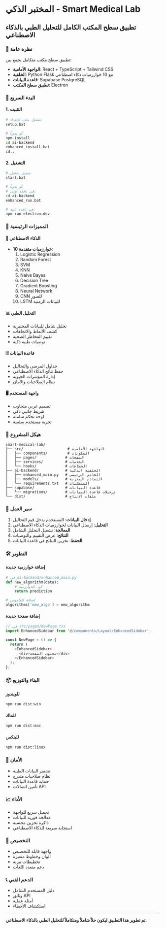 
# المختبر الذكي - Smart Medical Lab
## تطبيق سطح المكتب الكامل للتحليل الطبي بالذكاء الاصطناعي

### 🎯 نظرة عامة
تطبيق سطح مكتب متكامل يجمع بين:
- **الواجهة الأمامية**: React + TypeScript + Tailwind CSS
- **الخلفية**: Python Flask مع 10 خوارزميات ذكاء اصطناعي
- **قاعدة البيانات**: Supabase PostgreSQL
- **تطبيق سطح المكتب**: Electron

### 🚀 البدء السريع

#### 1. التثبيت
```bash
# تشغيل ملف الإعداد
setup.bat

# أو يدوياً:
npm install
cd ai-backend
enhanced_install.bat
cd..
```

#### 2. التشغيل
```bash
# تشغيل شامل
start.bat

# أو يدوياً:
# في نافذة أولى:
cd ai-backend
enhanced_run.bat

# في نافذة ثانية:
npm run electron:dev
```

### 🔧 المميزات الرئيسية

#### 🤖 الذكاء الاصطناعي
- **10 خوارزميات متقدمة**:
  1. Logistic Regression
  2. Random Forest
  3. SVM
  4. KNN
  5. Naive Bayes
  6. Decision Tree
  7. Gradient Boosting
  8. Neural Network
  9. CNN للصور
  10. LSTM للبيانات الزمنية

#### 📊 التحليل الطبي
- تحليل شامل للبيانات المختبرية
- كشف الأنماط والاتجاهات
- تقييم المخاطر الصحية
- توصيات طبية ذكية

#### 🗄️ قاعدة البيانات
- جداول المرضى والتحاليل
- حفظ نتائج الذكاء الاصطناعي
- إدارة المؤشرات الحيوية
- نظام الصلاحيات والأمان

#### 🖥️ واجهة المستخدم
- تصميم عربي متجاوب
- شريط جانبي ذكي
- لوحة تحكم شاملة
- تجربة مستخدم سلسة

### 📁 هيكل المشروع
```
smart-medical-lab/
├── src/                    # الواجهة الأمامية
│   ├── components/         # المكونات
│   ├── pages/             # الصفحات
│   ├── services/          # الخدمات
│   └── hooks/             # الخطافات
├── ai-backend/            # الخلفية الذكية
│   ├── enhanced_main.py   # الخادم الرئيسي
│   ├── models/            # النماذج المدربة
│   └── requirements.txt   # المتطلبات
├── supabase/              # قاعدة البيانات
│   └── migrations/        # ترحيلات قاعدة البيانات
└── dist/                  # ملفات الإنتاج
```

### 🔄 سير العمل

1. **إدخال البيانات**: المستخدم يدخل قيم التحاليل
2. **التحليل**: إرسال البيانات لخوارزميات الذكاء الاصطناعي
3. **المعالجة**: تشغيل التحليل الشامل
4. **النتائج**: عرض التقييم والتوصيات
5. **الحفظ**: تخزين النتائج في قاعدة البيانات

### 🛠️ التطوير

#### إضافة خوارزمية جديدة
```python
# في ai-backend/enhanced_main.py
def new_algorithm(data):
    # كود الخوارزمية
    return prediction

# إضافة للقاموس
algorithms['new_algo'] = new_algorithm
```

#### إضافة صفحة جديدة
```typescript
// في src/pages/NewPage.tsx
import EnhancedSidebar from '@/components/Layout/EnhancedSidebar';

const NewPage = () => {
  return (
    <EnhancedSidebar>
      <div>محتوى الصفحة</div>
    </EnhancedSidebar>
  );
};
```

### 📦 البناء والتوزيع

#### للويندوز
```bash
npm run dist:win
```

#### للماك
```bash
npm run dist:mac
```

#### للينكس
```bash
npm run dist:linux
```

### 🔐 الأمان
- تشفير البيانات الطبية
- نظام صلاحيات متدرج
- حماية قاعدة البيانات
- تأمين اتصالات API

### 📈 الأداء
- تحميل سريع للواجهة
- معالجة فورية للبيانات
- ذاكرة تخزين محسنة
- استجابة سريعة للذكاء الاصطناعي

### 🎨 التخصيص
- واجهة قابلة للتخصيص
- ألوان وخطوط متغيرة
- تخطيطات مرنة
- دعم متعدد اللغات

### 📞 الدعم الفني
- دليل المستخدم الشامل
- وثائق API
- أمثلة عملية
- استكشاف الأخطاء

---

**تم تطوير هذا التطبيق ليكون حلاً شاملاً ومتكاملاً للتحليل الطبي بالذكاء الاصطناعي.**
